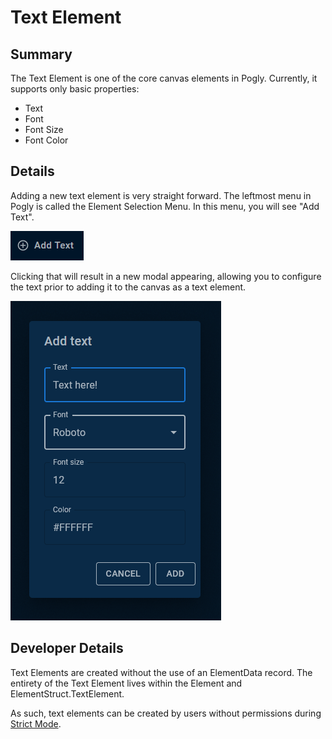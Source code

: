 # Text Element

## Summary
The Text Element is one of the core canvas elements in Pogly. Currently, it supports only basic properties:
- Text
- Font
- Font Size
- Font Color
## Details
Adding a new text element is very straight forward. The leftmost menu in Pogly is called the Element Selection Menu. In this menu, you will see "Add Text".

![add text](../assets/addtext.png)

Clicking that will result in a new modal appearing, allowing you to configure the text prior to adding it to the canvas as a text element.

![add text modal](../assets/text_element.png)

## Developer Details
Text Elements are created without the use of an ElementData record. The entirety of the Text Element lives within the Element and ElementStruct.TextElement.

As such, text elements can be created by users without permissions during [Strict Mode](./strictMode.md).